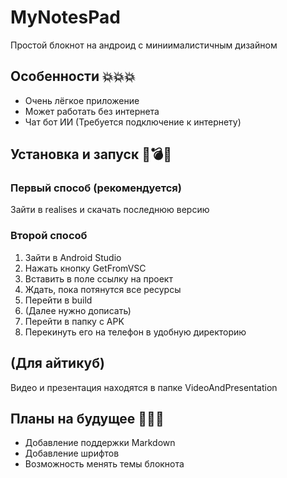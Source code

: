 # MyNotesPad #
Простой блокнот на андроид с миниималистичным дизайном


## Особенности 💥💥💥

- Очень лёгкое приложение
- Может работать без интернета
- Чат бот ИИ (Требуется подключение к интернету)

## Установка и запуск 🚀💣🧨

### Первый способ (рекомендуется)
Зайти в realises и скачать последнюю версию
### Второй способ
1. Зайти в Android Studio
2. Нажать кнопку GetFromVSC
3. Вставить в поле ссылку на проект
4. Ждать, пока потянутся все ресурсы
5. Перейти в build
6. (Далее нужно дописать)
7. Перейти в папку с APK
8. Перекинуть его на телефон в удобную директорию

## (Для айтикуб)
Видео и презентация находятся в папке VideoAndPresentation

## Планы на будущее 🤖🤖🤖
- Добавление поддержки Markdown
- Добавление шрифтов
- Возможность менять темы блокнота
